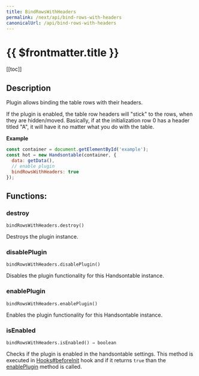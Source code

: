 ```yaml
---
title: BindRowsWithHeaders
permalink: /next/api/bind-rows-with-headers
canonicalUrl: /api/bind-rows-with-headers
---
```


# {{ $frontmatter.title }}

[[toc]]

## Description


Plugin allows binding the table rows with their headers.

If the plugin is enabled, the table row headers will "stick" to the rows, when they are hidden/moved. Basically, if
at the initialization row 0 has a header titled "A", it will have it no matter what you do with the table.


**Example**  
```js
const container = document.getElementById('example');
const hot = new Handsontable(container, {
  data: getData(),
  // enable plugin
  bindRowsWithHeaders: true
});
```
## Functions:

### destroy
`bindRowsWithHeaders.destroy()`

Destroys the plugin instance.



### disablePlugin
`bindRowsWithHeaders.disablePlugin()`

Disables the plugin functionality for this Handsontable instance.



### enablePlugin
`bindRowsWithHeaders.enablePlugin()`

Enables the plugin functionality for this Handsontable instance.



### isEnabled
`bindRowsWithHeaders.isEnabled() ⇒ boolean`

Checks if the plugin is enabled in the handsontable settings. This method is executed in [Hooks#beforeInit](./Hooks/#beforeInit)
hook and if it returns `true` than the [enablePlugin](#BindRowsWithHeaders+enablePlugin) method is called.


